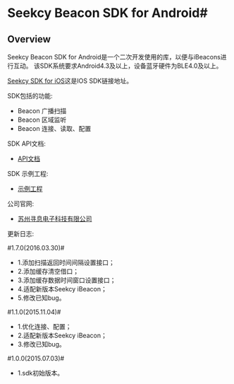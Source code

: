 # Seekcy Beacon SDK for Android#

## Overview ##

Seekcy Beacon SDK for Android是一个二次开发使用的库，以便与iBeacons进行互动。
该SDK系统要求Android4.3及以上，设备蓝牙硬件为BLE4.0及以上。

[Seekcy SDK for iOS](https://github.com/Seekcy/SeekcyBeacon_SDK_IOS)这是IOS SDK链接地址。

SDK包括的功能:

- Beacon 广播扫描
- Beacon 区域监听
- Beacon 连接、读取、配置

SDK API文档: 

 - [API文档](http://seekcy.github.io/SeekcyBeacon_SDK_Android/index.html)

SDK 示例工程: 

- [示例工程](https://github.com/Seekcy/SeekcyBeacon_SDK_Android/tree/master/SeekcyBeaconSDKDemo)

公司官网:

 - [苏州寻息电子科技有限公司](http://www.seekcy.com)
 
更新日志:

#1.7.0(2016.03.30)#
- 1.添加扫描返回时间间隔设置接口；
- 2.添加缓存清空借口；
- 3.添加缓存数据时间窗口设置接口；
- 4.适配新版本Seekcy iBeacon；
- 5.修改已知bug。

#1.1.0(2015.11.04)#
- 1.优化连接、配置；
- 2.适配新版本Seekcy iBeacon；
- 3.修改已知bug。

#1.0.0(2015.07.03)#
- 1.sdk初始版本。


 




